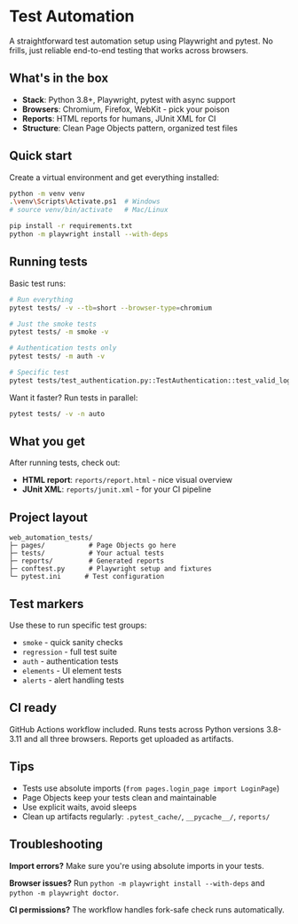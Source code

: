 # Test Automation

A straightforward test automation setup using Playwright and pytest. No frills, just reliable end-to-end testing that works across browsers.

## What's in the box

- **Stack**: Python 3.8+, Playwright, pytest with async support
- **Browsers**: Chromium, Firefox, WebKit - pick your poison
- **Reports**: HTML reports for humans, JUnit XML for CI
- **Structure**: Clean Page Objects pattern, organized test files

## Quick start

Create a virtual environment and get everything installed:

```bash
python -m venv venv
.\venv\Scripts\Activate.ps1  # Windows
# source venv/bin/activate   # Mac/Linux

pip install -r requirements.txt
python -m playwright install --with-deps
```

## Running tests

Basic test runs:
```bash
# Run everything
pytest tests/ -v --tb=short --browser-type=chromium

# Just the smoke tests
pytest tests/ -m smoke -v

# Authentication tests only
pytest tests/ -m auth -v

# Specific test
pytest tests/test_authentication.py::TestAuthentication::test_valid_login -v
```

Want it faster? Run tests in parallel:
```bash
pytest tests/ -v -n auto
```

## What you get

After running tests, check out:
- **HTML report**: `reports/report.html` - nice visual overview
- **JUnit XML**: `reports/junit.xml` - for your CI pipeline

## Project layout

```
web_automation_tests/
├─ pages/           # Page Objects go here
├─ tests/           # Your actual tests
├─ reports/         # Generated reports
├─ conftest.py      # Playwright setup and fixtures
└─ pytest.ini      # Test configuration
```

## Test markers

Use these to run specific test groups:
- `smoke` - quick sanity checks
- `regression` - full test suite
- `auth` - authentication tests
- `elements` - UI element tests
- `alerts` - alert handling tests

## CI ready

GitHub Actions workflow included. Runs tests across Python versions 3.8-3.11 and all three browsers. Reports get uploaded as artifacts.

## Tips

- Tests use absolute imports (`from pages.login_page import LoginPage`)
- Page Objects keep your tests clean and maintainable
- Use explicit waits, avoid sleeps
- Clean up artifacts regularly: `.pytest_cache/`, `__pycache__/`, `reports/`

## Troubleshooting

**Import errors?** Make sure you're using absolute imports in your tests.

**Browser issues?** Run `python -m playwright install --with-deps` and `python -m playwright doctor`.

**CI permissions?** The workflow handles fork-safe check runs automatically.

